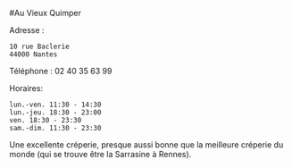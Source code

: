 #Au Vieux Quimper

Adresse :  

    10 rue Baclerie  
    44000 Nantes  

Téléphone : 02 40 35 63 99  

Horaires:  

    lun.-ven. 11:30 - 14:30  
    lun.-jeu. 18:30 - 23:00  
    ven. 18:30 - 23:30  
    sam.-dim. 11:30 - 23:30  

Une excellente créperie, presque aussi bonne que la meilleure créperie du monde (qui se trouve être la Sarrasine à Rennes). 
